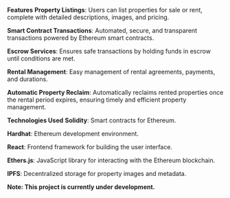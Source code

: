 **Features**
**Property Listings**: Users can list properties for sale or rent, complete with detailed descriptions, images, and pricing.

**Smart Contract Transactions**: Automated, secure, and transparent transactions powered by Ethereum smart contracts.

**Escrow Services**: Ensures safe transactions by holding funds in escrow until conditions are met.

**Rental Management**: Easy management of rental agreements, payments, and durations.

**Automatic Property Reclaim**: Automatically reclaims rented properties once the rental period expires, ensuring timely and efficient property management.


**Technologies Used**
**Solidity**: Smart contracts for Ethereum.

**Hardhat**: Ethereum development environment.

**React**: Frontend framework for building the user interface.

**Ethers.js**: JavaScript library for interacting with the Ethereum blockchain.  

**IPFS**: Decentralized storage for property images and metadata.

**Note: This project is currently under development.**
